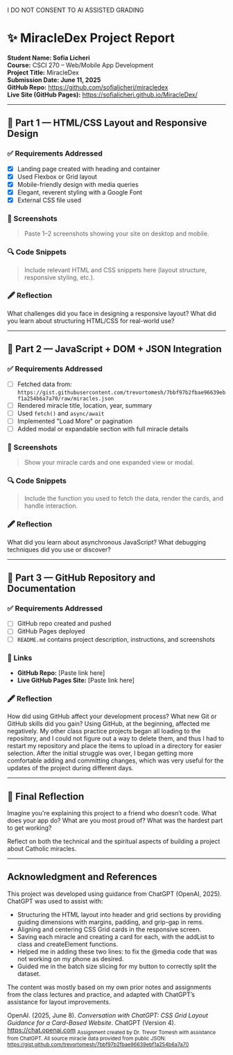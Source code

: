 I DO NOT CONSENT TO AI ASSISTED GRADING

# ✨ MiracleDex Project Report

**Student Name: Sofia Licheri**  
**Course:** CSCI 270 – Web/Mobile App Development  
**Project Title:** MiracleDex  
**Submission Date: June 11, 2025**  
**GitHub Repo:** https://github.com/sofialicheri/miracledex  
**Live Site (GitHub Pages):** https://sofialicheri.github.io/MiracleDex/

---

## 🔷 Part 1 — HTML/CSS Layout and Responsive Design

### ✅ Requirements Addressed
- [x] Landing page created with heading and container
- [x] Used Flexbox or Grid layout
- [x] Mobile-friendly design with media queries
- [x] Elegant, reverent styling with a Google Font
- [x] External CSS file used

### 📸 Screenshots
> Paste 1–2 screenshots showing your site on desktop and mobile.


### 🔍 Code Snippets
> Include relevant HTML and CSS snippets here (layout structure, responsive styling, etc.).

### 🖋️ Reflection
What challenges did you face in designing a responsive layout? What did you learn about structuring HTML/CSS for real-world use?

---

## 🔷 Part 2 — JavaScript + DOM + JSON Integration

### ✅ Requirements Addressed
- [ ] Fetched data from:  
  `https://gist.githubusercontent.com/trevortomesh/7bbf97b2fbae96639ebf1a254b6a7a70/raw/miracles.json`
- [ ] Rendered miracle title, location, year, summary
- [ ] Used `fetch()` and `async/await`
- [ ] Implemented "Load More" or pagination
- [ ] Added modal or expandable section with full miracle details

### 📸 Screenshots
> Show your miracle cards and one expanded view or modal.

### 🔍 Code Snippets
> Include the function you used to fetch the data, render the cards, and handle interaction.

### 🖋️ Reflection
What did you learn about asynchronous JavaScript? What debugging techniques did you use or discover?

---

## 🔷 Part 3 — GitHub Repository and Documentation

### ✅ Requirements Addressed
- [ ] GitHub repo created and pushed
- [ ] GitHub Pages deployed
- [ ] `README.md` contains project description, instructions, and screenshots

### 📎 Links
- **GitHub Repo:** [Paste link here]  
- **Live GitHub Pages Site:** [Paste link here]

### 🖋️ Reflection
How did using GitHub affect your development process? What new Git or GitHub skills did you gain?
Using GitHub, at the beginning, affected me negatively. My other class practice projects began all loading to the repository, and I could not figure out a way to delete them, and thus I had to restart my repository and place the items to upload in a directory for easier selection.
After the initial struggle was over, I began getting more comfortable adding and committing changes, which was very useful for the updates of the project during different days.

---

## 🧠 Final Reflection

Imagine you're explaining this project to a friend who doesn’t code. What does your app do? What are you most proud of? What was the hardest part to get working?

Reflect on both the technical and the spiritual aspects of building a project about Catholic miracles.

---
## Acknowledgment and References

This project was developed using guidance from ChatGPT (OpenAI, 2025). ChatGPT was used to assist with:
- Structuring the HTML layout into header and grid sections by providing guiding dimensions with margins, padding, and grip-gap in rems.
- Aligning and centering CSS Grid cards in the responsive screen.
- Saving each miracle and creating a card for each, with the addList to class and createElement functions.
- Helped me in adding these two lines:
  <meta name="viewport" content="width=device-width, initial-scale=1.0">
  <meta http-equiv="X-UA-Compatible" content="ie=edge">
  to fix the @media code that was not working on my phone as desired.
- Guided me in the batch size slicing for my button to correctly split the dataset.

The content was mostly based on my own prior notes and assignments from the class lectures and practice, and adapted with ChatGPT’s assistance for layout improvements.

OpenAI. (2025, June 8). *Conversation with ChatGPT: CSS Grid Layout Guidance for a Card-Based Website*. ChatGPT (Version 4). https://chat.openai.com
<sub>Assignment created by Dr. Trevor Tomesh with assistance from ChatGPT. All source miracle data provided from public JSON: https://gist.github.com/trevortomesh/7bbf97b2fbae96639ebf1a254b6a7a70</sub>
